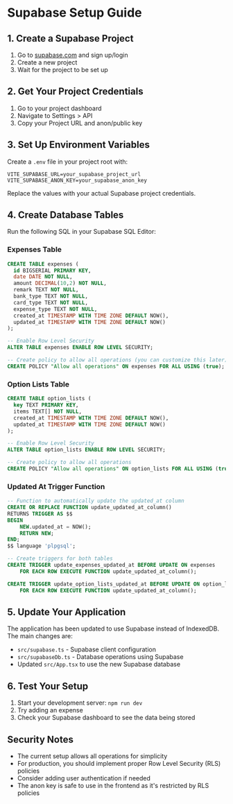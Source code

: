 # Supabase Setup Guide

## 1. Create a Supabase Project

1. Go to [supabase.com](https://supabase.com) and sign up/login
2. Create a new project
3. Wait for the project to be set up

## 2. Get Your Project Credentials

1. Go to your project dashboard
2. Navigate to Settings > API
3. Copy your Project URL and anon/public key

## 3. Set Up Environment Variables

Create a `.env` file in your project root with:

```
VITE_SUPABASE_URL=your_supabase_project_url
VITE_SUPABASE_ANON_KEY=your_supabase_anon_key
```

Replace the values with your actual Supabase project credentials.

## 4. Create Database Tables

Run the following SQL in your Supabase SQL Editor:

### Expenses Table
```sql
CREATE TABLE expenses (
  id BIGSERIAL PRIMARY KEY,
  date DATE NOT NULL,
  amount DECIMAL(10,2) NOT NULL,
  remark TEXT NOT NULL,
  bank_type TEXT NOT NULL,
  card_type TEXT NOT NULL,
  expense_type TEXT NOT NULL,
  created_at TIMESTAMP WITH TIME ZONE DEFAULT NOW(),
  updated_at TIMESTAMP WITH TIME ZONE DEFAULT NOW()
);

-- Enable Row Level Security
ALTER TABLE expenses ENABLE ROW LEVEL SECURITY;

-- Create policy to allow all operations (you can customize this later)
CREATE POLICY "Allow all operations" ON expenses FOR ALL USING (true);
```

### Option Lists Table
```sql
CREATE TABLE option_lists (
  key TEXT PRIMARY KEY,
  items TEXT[] NOT NULL,
  created_at TIMESTAMP WITH TIME ZONE DEFAULT NOW(),
  updated_at TIMESTAMP WITH TIME ZONE DEFAULT NOW()
);

-- Enable Row Level Security
ALTER TABLE option_lists ENABLE ROW LEVEL SECURITY;

-- Create policy to allow all operations
CREATE POLICY "Allow all operations" ON option_lists FOR ALL USING (true);
```

### Updated At Trigger Function
```sql
-- Function to automatically update the updated_at column
CREATE OR REPLACE FUNCTION update_updated_at_column()
RETURNS TRIGGER AS $$
BEGIN
    NEW.updated_at = NOW();
    RETURN NEW;
END;
$$ language 'plpgsql';

-- Create triggers for both tables
CREATE TRIGGER update_expenses_updated_at BEFORE UPDATE ON expenses
    FOR EACH ROW EXECUTE FUNCTION update_updated_at_column();

CREATE TRIGGER update_option_lists_updated_at BEFORE UPDATE ON option_lists
    FOR EACH ROW EXECUTE FUNCTION update_updated_at_column();
```

## 5. Update Your Application

The application has been updated to use Supabase instead of IndexedDB. The main changes are:

- `src/supabase.ts` - Supabase client configuration
- `src/supabaseDb.ts` - Database operations using Supabase
- Updated `src/App.tsx` to use the new Supabase database

## 6. Test Your Setup

1. Start your development server: `npm run dev`
2. Try adding an expense
3. Check your Supabase dashboard to see the data being stored

## Security Notes

- The current setup allows all operations for simplicity
- For production, you should implement proper Row Level Security (RLS) policies
- Consider adding user authentication if needed
- The anon key is safe to use in the frontend as it's restricted by RLS policies
